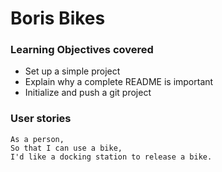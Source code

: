 # Boris Bikes

### Learning Objectives covered
- Set up a simple project
- Explain why a complete README is important
- Initialize and push a git project

### User stories
```
As a person,
So that I can use a bike,
I'd like a docking station to release a bike.
```
